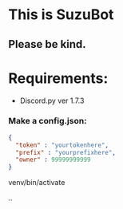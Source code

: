 # This is SuzuBot
## Please be kind.

# Requirements:
* Discord.py ver 1.7.3
### Make a config.json:
```json
{
  "token" : "yourtokenhere",
  "prefix" : "yourprefixhere",
  "owner" : 99999999999
}
```

venv/bin/activate

..